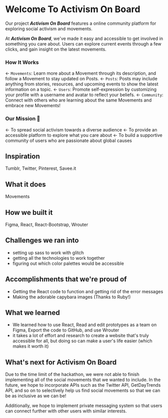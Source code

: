 # Welcome To Activism On Board

Our project **_Activism On Board_** features a online community platform for exploring social activism and movements. 

At **_Activism On Board_**, we've made it easy and accessible to get involved in something you care about.
Users can explore current events through a few clicks, and gain insight on the latest movements.

### How It Works

← `Movements`: Learn more about a Movement through its description, and follow a Movement to stay updated on Posts. 
← `Posts`: Posts may include anything from stories, resources, and upcoming events to show the latest information on a topic. 
← `Users`: Promote self-expression by customizing your profile with a username and avatar to reflect your beliefs.
← `Community`: Connect with others who are learning about the same Movements and embrace new Movements!

### Our Mission 📃

← To spread social activism towards a diverse audience 
← To provide an accessible platform to explore what you care about
← To build a supportive community of users who are passionate about global causes

## Inspiration
Tumblr, Twitter, Pinterest, Savee.it

## What it does
Movements 

## How we built it
Figma, React, React-Bootstrap, Wrouter

## Challenges we ran into
- setting up sass to work with glitch
- getting all the technologies to work together
- figuring out which color palettes would be accessible

## Accomplishments that we're proud of
- Getting the React code to function and getting rid of the error messages
- Making the adorable capybara images (Thanks to Ruby!)

## What we learned
- We learned how to use React, Read and edit prototypes as a team on Figma, Export the code to GitHub, and use Wrouter
- it takes a lot of effort and research to create a website that's truly accessible for all, but doing so can make a user's life easier
(which makes it worth it)

## What's next for Activism On Board
Due to the time limit of the hackathon, we were not able to finish implementing all of the social movements that we wanted to include.
In the future, we hope to incorporate APIs such as the Twitter API, GetDayTrends API, and so on to selectively help us find social movements so that we can be
as inclusive as we can be!

Additionally, we hope to implement private messaging system so that users can connect further with other users with similar interests.